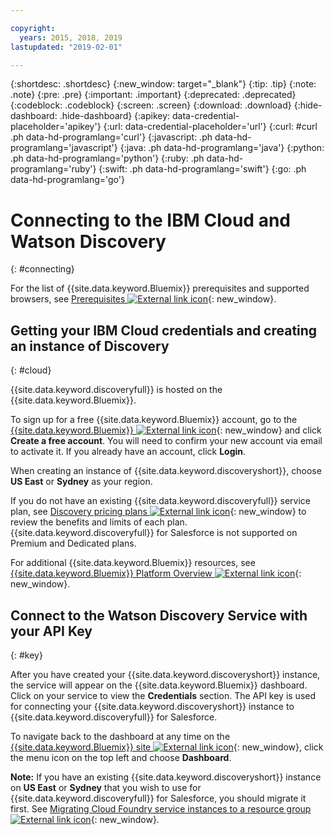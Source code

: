 ```yaml
---

copyright:
  years: 2015, 2018, 2019
lastupdated: "2019-02-01"

---
```


{:shortdesc: .shortdesc}
{:new_window: target="_blank"}
{:tip: .tip}
{:note: .note}
{:pre: .pre}
{:important: .important}
{:deprecated: .deprecated}
{:codeblock: .codeblock}
{:screen: .screen}
{:download: .download}
{:hide-dashboard: .hide-dashboard}
{:apikey: data-credential-placeholder='apikey'} 
{:url: data-credential-placeholder='url'}
{:curl: #curl .ph data-hd-programlang='curl'}
{:javascript: .ph data-hd-programlang='javascript'}
{:java: .ph data-hd-programlang='java'}
{:python: .ph data-hd-programlang='python'}
{:ruby: .ph data-hd-programlang='ruby'}
{:swift: .ph data-hd-programlang='swift'}
{:go: .ph data-hd-programlang='go'}

# Connecting to the IBM Cloud and Watson Discovery
{: #connecting}

For the list of {{site.data.keyword.Bluemix}} prerequisites and supported browsers, see [Prerequisites ![External link icon](../../icons/launch-glyph.svg "External link icon")](https://cloud.ibm.com/docs/overview/prereqs.html#prereqs){: new_window}.

## Getting your IBM Cloud credentials and creating an instance of Discovery
{: #cloud}

{{site.data.keyword.discoveryfull}} is hosted on the {{site.data.keyword.Bluemix}}. 
    
To sign up for a free {{site.data.keyword.Bluemix}} account, go to the [{{site.data.keyword.Bluemix}} ![External link icon](../../icons/launch-glyph.svg "External link icon")](https://cloud.ibm.com/){: new_window} and click **Create a free account**. You will need to confirm your new account via email to activate it. If you already have an account, click **Login**. 

When creating an instance of {{site.data.keyword.discoveryshort}}, choose **US East** or **Sydney** as your region. 

If you do not have an existing {{site.data.keyword.discoveryfull}} service plan, see [Discovery pricing plans ![External link icon](../../icons/launch-glyph.svg "External link icon")](https://cloud.ibm.com/docs/services/discovery/pricing-details.html){: new_window} to review the benefits and limits of each plan. {{site.data.keyword.discoveryfull}} for Salesforce is not supported on Premium and Dedicated plans.

For additional {{site.data.keyword.Bluemix}} resources, see [{{site.data.keyword.Bluemix}} Platform Overview ![External link icon](../../icons/launch-glyph.svg "External link icon")](https://cloud.ibm.com/docs/overview/ibm-cloud.html#overview){: new_window}.   


## Connect to the Watson Discovery Service with your API Key
{: #key}

After you have created your {{site.data.keyword.discoveryshort}} instance, the service will appear on the {{site.data.keyword.Bluemix}} dashboard. Click on your service to view the **Credentials** section. The API key is used for connecting your {{site.data.keyword.discoveryshort}} instance to {{site.data.keyword.discoveryfull}} for Salesforce.

To navigate back to the dashboard at any time on the [{{site.data.keyword.Bluemix}} site ![External link icon](../../icons/launch-glyph.svg "External link icon")](https://cloud.ibm.com/catalog/){: new_window}, click the menu icon on the top left and choose **Dashboard**.

**Note:** If you have an existing {{site.data.keyword.discoveryshort}} instance on **US East** or **Sydney** that you wish to use for {{site.data.keyword.discoveryfull}} for Salesforce, you should migrate it first. See [Migrating Cloud Foundry service instances to a resource group ![External link icon](../../icons/launch-glyph.svg "External link icon")](https://cloud.ibm.com/docs/resources/instance_migration.html#migrate){: new_window}. 


    
